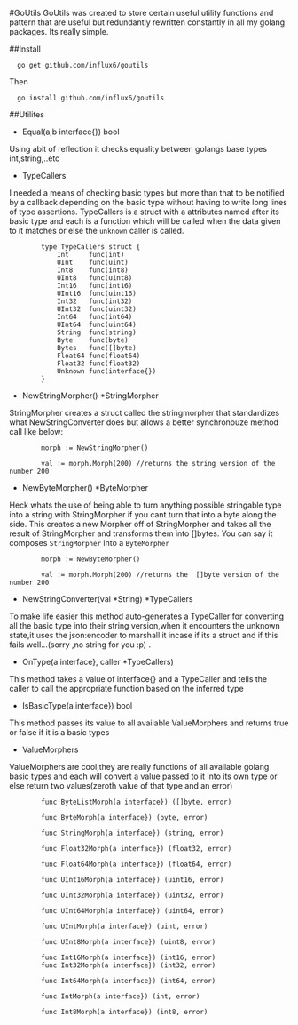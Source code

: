 #GoUtils
GoUtils was created to store certain useful utility functions and pattern that are useful but redundantly rewritten constantly in all my golang packages. Its really simple.

##Install

      go get github.com/influx6/goutils 
Then

      go install github.com/influx6/goutils

##Utilites

 - Equal(a,b interface{}) bool

Using abit of reflection it checks equality between golangs base types int,string,..etc


 - TypeCallers

I needed a means of checking basic types but more than that to be notified by a callback depending on the basic type without having to write long lines of type assertions. TypeCallers is a struct with a attributes named after its basic type and each is a function which will be called when the data given to it matches or else the `unknown` caller is called.

    
            type TypeCallers struct {
                Int     func(int)
                UInt    func(uint)
                Int8    func(int8)
                UInt8   func(uint8)
                Int16   func(int16)
                UInt16  func(uint16)
                Int32   func(int32)
                UInt32  func(uint32)
                Int64   func(int64)
                UInt64  func(uint64)
                String  func(string)
                Byte    func(byte)
                Bytes   func([]byte)
                Float64 func(float64)
                Float32 func(float32)
                Unknown func(interface{})
            }
        
        
    


 - NewStringMorpher() *StringMorpher 

StringMorpher creates a struct called the stringmorpher that standardizes what NewStringConverter does but allows a better synchronouze method call like below:

        
        
            morph := NewStringMorpher()

            val := morph.Morph(200) //returns the string version of the number 200

        
    

 - NewByteMorpher() *ByteMorpher 

Heck whats the use of being able to turn anything possible stringable type into a string with StringMorpher if you cant turn that into a byte along the side. This creates a new Morpher off of StringMorpher and takes all the result of StringMorpher and transforms them into []bytes. You can say it composes `StringMorpher` into a `ByteMorpher`

        
            morph := NewByteMorpher()

            val := morph.Morph(200) //returns the  []byte version of the number 200



 - NewStringConverter(val *String) *TypeCallers 

To make life easier this method auto-generates a TypeCaller for converting all the basic type into their string version,when it encounters the unknown state,it uses the json:encoder to marshall it incase if its a struct and if this fails well...(sorry ,no string for you :p) .
        

 - OnType(a interface}, caller *TypeCallers) 

This method takes a value of interface{} and a TypeCaller and tells the caller to call the appropriate function based on the inferred type

 - IsBasicType(a interface}) bool 

This method passes its value to all available ValueMorphers and returns true or false if it is a basic types

 - ValueMorphers

ValueMorphers are cool,they are really functions of all available golang basic types and each will convert a value passed to it into its own type or else return two values(zeroth value of that type and an error)

        
            func ByteListMorph(a interface}) ([]byte, error) 

            func ByteMorph(a interface}) (byte, error) 

            func StringMorph(a interface}) (string, error) 

            func Float32Morph(a interface}) (float32, error) 

            func Float64Morph(a interface}) (float64, error) 

            func UInt16Morph(a interface}) (uint16, error) 

            func UInt32Morph(a interface}) (uint32, error) 

            func UInt64Morph(a interface}) (uint64, error) 

            func UIntMorph(a interface}) (uint, error) 

            func UInt8Morph(a interface}) (uint8, error) 

            func Int16Morph(a interface}) (int16, error) 
            func Int32Morph(a interface}) (int32, error) 

            func Int64Morph(a interface}) (int64, error) 

            func IntMorph(a interface}) (int, error) 

            func Int8Morph(a interface}) (int8, error) 

